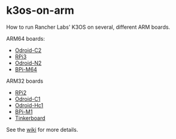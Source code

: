 # k3os-on-arm
How to run Rancher Labs' K3OS on several, different ARM boards.

ARM64 boards:
  * [Odroid-C2](https://github.com/pagong/k3os-on-arm/wiki) 
  * [RPi3](https://github.com/pagong/k3os-on-arm/wiki) 
  * [Odroid-N2]()
  * [BPi-M64]()

ARM32 boards
  * [RPi2](https://github.com/pagong/k3os-on-arm/wiki) 
  * [Odroid-C1](https://github.com/pagong/k3os-on-arm/wiki) 
  * [Odroid-Hc1]()
  * [BPi-M1]()
  * [Tinkerboard]()

See the [wiki](https://github.com/pagong/k3os-on-arm/wiki) for more details.
